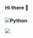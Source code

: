 ### Hi there 👋
### 
### ![Python](https://img.shields.io/badge/python-3670A0?style=for-the-badge&logo=python&logoColor=ffdd54)
<img src="https://capsule-render.vercel.app/api?type=wave&color=auto&height=300&section=header&text=eunnyoung&fontSize=90" /> 





<!--
**eunnyoung/eunnyoung** is a ✨ _special_ ✨ repository because its `README.md` (this file) appears on your GitHub profile.

Here are some ideas to get you started:

- 🔭 I’m currently working on ...
- 🌱 I’m currently learning 
- 👯 I’m looking to collaborate on ...
- 🤔 I’m looking for help with ...
- 💬 Ask me about ...
- 📫 How to reach me: ...
- 😄 Pronouns: ...
- ⚡ Fun fact: ...
-->
